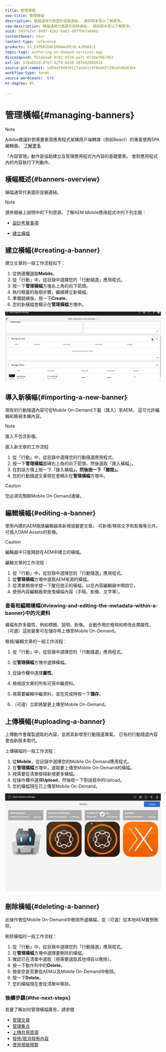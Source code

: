```yaml
---
title: 管理橫幅
seo-title: 管理橫幅
description: 橫幅通常代表圖形促銷連結。 請詳閱本頁以了解更多。
seo-description: 橫幅通常代表圖形促銷連結。 請詳閱本頁以了解更多。
uuid: 593fe2ef-84df-42e2-8a03-897fb67a896d
contentOwner: User
content-type: reference
products: SG_EXPERIENCEMANAGER/6.4/MOBILE
topic-tags: authoring-on-demand-services-app
discoiquuid: fb1abaa0-9c02-4f20-aa7c-073def067452
exl-id: 516a052d-dfe7-42fd-be38-397e92868814
source-git-commit: bd94d3949f0117aa3e1c9f0e84f7293a5d6b03b4
workflow-type: tm+mt
source-wordcount: '676'
ht-degree: 0%

---
```


# 管理橫幅{#managing-banners}

>[!NOTE]
>
>Adobe建議針對需要單頁應用程式架構用戶端轉譯（例如React）的專案使用SPA編輯器。 [了解更多](/help/sites-developing/spa-overview.md).

「內容管理」動作是協助建立及管理應用程式內內容的基礎要素。 會對應用程式內的內容執行下列動作。

## 橫幅概述{#banners-overview}

橫幅通常代表圖形促銷連結。

>[!NOTE]
>
>請參閱線上說明中的下列資源，了解AEM Mobile應用程式中的下列主題：
>
>* [設計考量事項](https://helpx.adobe.com/digital-publishing-solution/help/design-app.html)
   >
   >
* [建立橫幅](https://helpx.adobe.com/digital-publishing-solution/help/creating-banners.html)

>



## 建立橫幅{#creating-a-banner}

建立文章的一般工作流程如下：

1. 從側邊欄選取&#x200B;**Mobile**。
1. 從「行動」中，從目錄中選擇您的「行動隨選」應用程式。
1. 按一下&#x200B;**管理橫幅**&#x200B;方塊右上角的向下箭頭。
1. 執行精靈的每個步驟，繼續建立新橫幅。
1. 準備就緒後，按一下&#x200B;**Create**。
1. 您的新橫幅會顯示在&#x200B;**管理橫幅**&#x200B;方塊中。

![chlimage_1-6](assets/chlimage_1-6.gif)

## 導入新橫幅{#importing-a-new-banner}

現有的行動隨選內容可從Mobile On-Demand下載（匯入）至AEM。 這可允許編輯和檢視本機內容。

>[!NOTE]
>
>匯入不包含影像。

匯入新文章的工作流程

1. 從「行動」中，從目錄中選擇您的行動隨選應用程式。
1. 按一下&#x200B;**管理橫幅**&#x200B;圖磚右上角的向下箭頭，然後選取「匯入橫幅」。
1. 在對話方塊上按一下「匯入橫幅&#x200B;**」，然後按一下「關閉」。**
1. 您的行動隨選文章現在會顯示在&#x200B;**管理橫幅**&#x200B;方塊中。

>[!CAUTION]
>
>您必須先關聯Mobile On-Demand連線。

## 編輯橫幅{#editing-a-banner}

使用內建的AEM拖放編輯器來新增或變更文章。 可新增/移除文字和影像等元件。 可插入DAM Assets的影像。

>[!CAUTION]
>
>編輯器中只能開啟在AEM中建立的橫幅。

編輯文章的工作流程：

1. 從「行動」中，從目錄中選擇您的「行動隨選」應用程式。
1. 從**管理橫幅**方塊中選取AEM來源的橫幅。
1. 從清單檢視中按一下醒目提示的橫幅，以在內容編輯器中開啟它。
1. 使用內容編輯器來拖曳橫幅內容（手稿、影像、文字等）。

### 查看和編輯橫幅{#viewing-and-editing-the-metadata-within-a-banner}中的元資料

橫幅有許多屬性，例如標題、說明、影像。 此動作用於檢視和修改此類屬性。 （可選）這些變更可在儲存時上傳至Mobile On-Demand。

檢視/編輯文章的一般工作流程：

1. 從「行動」中，從目錄中選擇您的「行動隨選」應用程式。
1. 從&#x200B;**管理橫幅**&#x200B;方塊中選擇橫幅。

1. 從操作欄中選擇&#x200B;**屬性**。
1. 檢視該文章的所有可用中繼資料。
1. 視需要編輯中繼資料，並在完成時按一下&#x200B;**儲存**。
1. （可選）立即將變更上傳至Mobile On-Demand。

## 上傳橫幅{#uploading-a-banner}

上傳動作會複製選取的內容，並將其新增至行動隨選專案。 已有的行動隨選內容會由新版本取代。

上傳橫幅的一般工作流程：

1. 從&#x200B;**Mobile**，從目錄中選擇您的Mobile On-Demand應用程式。
1. 在&#x200B;**管理橫幅**&#x200B;方塊中，選取要上傳至Mobile On-Demand的橫幅。
1. 視需要從清單檢視新增更多橫幅。
1. 從操作欄中選擇&#x200B;**Upload**，然後按一下對話框中的Upload。
1. 您的橫幅現在已上傳至Mobile On-Demand。

![chlimage_1-7](assets/chlimage_1-7.gif)

## 刪除橫幅{#deleting-a-banner}

此操作會從Mobile On-Demand中刪除所選橫幅，並（可選）從本地AEM實例刪除。

刪除橫幅的一般工作流程：

1. 從「行動」中，從目錄中選擇您的「行動隨選」應用程式。
1. 在&#x200B;**管理橫幅**&#x200B;方塊中選擇要刪除的橫幅。
1. 確認已在清單中選取（視需要選取其他項目以刪除）。
1. 按一下動作列中的&#x200B;**Delete**。
1. 檢查您是否要從AEM以及Mobile On-Demand中刪除。
1. 按一下&#x200B;**Delete**。
1. 您的橫幅現在會從清單中移除。

### 後續步驟{#the-next-steps}

若要了解如何管理橫幅廣告，請參閱

* [管理文章](/help/mobile/mobile-on-demand-managing-articles.md)
* [管理集合](/help/mobile/mobile-on-demand-managing-collections.md)
* [上傳共用資源](/help/mobile/mobile-on-demand-shared-resources.md)
* [發佈/取消發佈內容](/help/mobile/mobile-on-demand-publishing-unpublishing.md)
* [使用預檢預覽](/help/mobile/aem-mobile-manage-ondemand-services.md)
